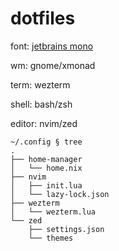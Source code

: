 # dotfiles #

font: [jetbrains mono](https://github.com/ryanoasis/nerd-fonts/blob/master/patched-fonts/JetBrainsMono/Ligatures/Regular/JetBrainsMonoNerdFontMono-Regular.ttf)

wm: gnome/xmonad

term: wezterm

shell: bash/zsh

editor: nvim/zed


```
~/.config § tree
.
├── home-manager
│   └── home.nix
├── nvim
│   ├── init.lua
│   └── lazy-lock.json
├── wezterm
│   └── wezterm.lua
└── zed
    ├── settings.json
    └── themes
```
